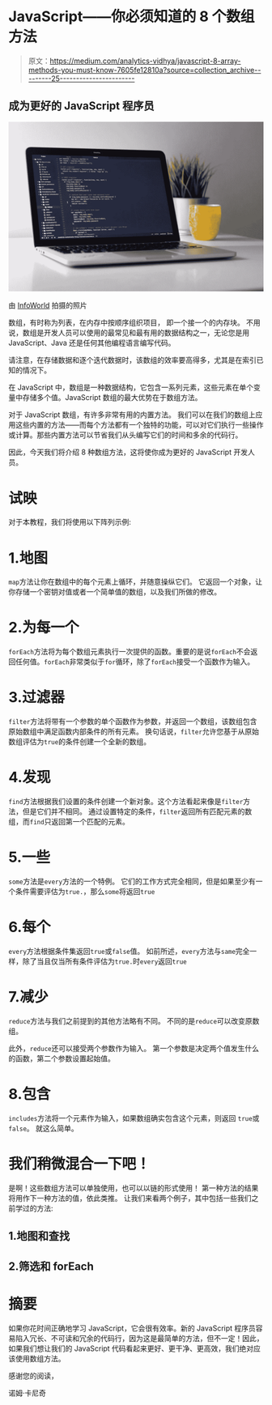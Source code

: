 # JavaScript——你必须知道的 8 个数组方法

> 原文：<https://medium.com/analytics-vidhya/javascript-8-array-methods-you-must-know-7605fe12810a?source=collection_archive---------25----------------------->

## 成为更好的 JavaScript 程序员

![](img/b6b17a3d42758e0458af0219bd75c672.png)

由 [InfoWorld](https://www.infoworld.com/article/3441178/what-is-javascript-the-full-stack-programming-language.html) 拍摄的照片

数组，有时称为列表，在内存中按顺序组织项目，
即一个接一个的内存块。
不用说，数组是开发人员可以使用的最常见和最有用的数据结构之一，无论您是用 JavaScript、Java 还是任何其他编程语言编写代码。

请注意，在存储数据和逐个迭代数据时，该数组的效率要高得多，尤其是在索引已知的情况下。

在 JavaScript 中，数组是一种数据结构，它包含一系列元素，这些元素在单个变量中存储多个值。JavaScript 数组的最大优势在于数组方法。

对于 JavaScript 数组，有许多非常有用的内置方法。
我们可以在我们的数组上应用这些内置的方法——而每个方法都有一个独特的功能，可以对它们执行一些操作或计算。那些内置方法可以节省我们从头编写它们的时间和多余的代码行。

因此，今天我们将介绍 8 种数组方法，这将使你成为更好的 JavaScript 开发人员。

# 试映

对于本教程，我们将使用以下阵列示例:

# 1.地图

`map`方法让你在数组中的每个元素上循环，并随意操纵它们。
它返回一个对象，让你存储一个密钥对值或者一个简单值的数组，以及我们所做的修改。

# 2.为每一个

`forEach`方法将为每个数组元素执行一次提供的函数。重要的是说`forEach`不会返回任何值。`forEach`非常类似于`for`循环，除了`forEach`接受一个函数作为输入。

# 3.过滤器

`filter`方法将带有一个参数的单个函数作为参数，并返回一个数组，该数组包含原始数组中满足函数内部条件的所有元素。
换句话说，`filter`允许您基于从原始数组评估为`true`的条件创建一个全新的数组。

# 4.发现

`find`方法根据我们设置的条件创建一个新对象。这个方法看起来像是`filter`方法，但是它们并不相同。
通过设置特定的条件，`filter`返回所有匹配元素的数组，而`find`只返回第一个匹配的元素。

# 5.一些

`some`方法是`every`方法的一个特例。
它们的工作方式完全相同，但是如果至少有一个条件需要评估为`true.`，那么`some`将返回`true`

# 6.每个

`every`方法根据条件集返回`true`或`false`值。
如前所述，`every`方法与`same`完全一样，除了当且仅当所有条件评估为`true.`时`every`返回`true`

# 7.减少

`reduce`方法与我们之前提到的其他方法略有不同。
不同的是`reduce`可以改变原数组。

此外，`reduce`还可以接受两个参数作为输入。
第一个参数是决定两个值发生什么的函数，第二个参数设置起始值。

# 8.包含

`includes`方法将一个元素作为输入，如果数组确实包含这个元素，则返回
`true`或`false`。
就这么简单。

# 我们稍微混合一下吧！

是啊！这些数组方法可以单独使用，也可以以链的形式使用！
第一种方法的结果将用作下一种方法的值，依此类推。
让我们来看两个例子，其中包括一些我们之前学过的方法:

## 1.地图和查找

## 2.筛选和 forEach

# 摘要

如果你花时间正确地学习 JavaScript，它会很有效率。新的 JavaScript 程序员容易陷入冗长、不可读和冗余的代码行，因为这是最简单的方法，但不一定！因此，如果我们想让我们的 JavaScript 代码看起来更好、更干净、更高效，我们绝对应该使用数组方法。

感谢您的阅读，

诺姆·卡尼奇